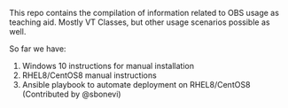 This repo contains the compilation of information related to OBS usage as teaching aid.
Mostly VT Classes, but other usage scenarios possible as well.

So far we have:
1. Windows 10 instructions for manual installation
2. RHEL8/CentOS8 manual instructions 
3. Ansible playbook to automate deployment on RHEL8/CentOS8 (Contributed by @sbonevi)
